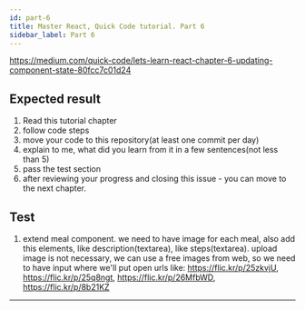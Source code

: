 ```yaml
---
id: part-6
title: Master React, Quick Code tutorial. Part 6
sidebar_label: Part 6
---
```


https://medium.com/quick-code/lets-learn-react-chapter-6-updating-component-state-80fcc7c01d24
## Expected result

1.  Read this tutorial chapter
2.  follow code steps
3.  move your code to this repository(at least one commit per day)
4.  explain to me, what did you learn from it in a few sentences(not less than 5)
5.  pass the test section
6.  after reviewing your progress and closing this issue - you can move to the next chapter.

## Test
1.  extend meal component. we need to have image for each meal, also add this elements, like description(textarea), like steps(textarea). upload image is not necessary, we can use a free images from web, so we need to have input where we'll put open urls like: https://flic.kr/p/25zkvjU, https://flic.kr/p/25q8ngt, https://flic.kr/p/26MfbWD, https://flic.kr/p/8b21KZ 

---
